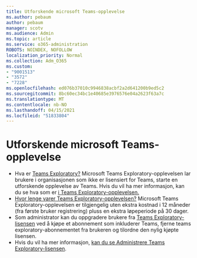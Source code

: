 ```yaml
---
title: Utforskende microsoft Teams-opplevelse
ms.author: pebaum
author: pebaum
manager: scotv
ms.audience: Admin
ms.topic: article
ms.service: o365-administration
ROBOTS: NOINDEX, NOFOLLOW
localization_priority: Normal
ms.collection: Adm_O365
ms.custom:
- "9001513"
- "3572"
- "7228"
ms.openlocfilehash: ed076b37010c9946838acbf2a2d641200b9ed5c2
ms.sourcegitcommit: 8bc60ec34bc1e40685e3976576e04a2623f63a7c
ms.translationtype: MT
ms.contentlocale: nb-NO
ms.lasthandoff: 04/15/2021
ms.locfileid: "51833804"
---
```

# <a name="microsoft-teams-exploratory-experience"></a>Utforskende microsoft Teams-opplevelse

- Hva er [Teams Exploratory?](https://docs.microsoft.com/microsoftteams/teams-exploratory) Microsoft Teams Exploratory-opplevelsen lar brukere i organisasjonen som ikke er lisensiert for Teams, starte en utforskende opplevelse av Teams. Hvis du vil ha mer informasjon, kan du se hva som er [i Teams Exploratory-opplevelsen.](https://docs.microsoft.com/microsoftteams/teams-exploratory#whats-in-the-teams-exploratory-experience)
- [Hvor lenge varer Teams Exploratory-opplevelsen?](https://docs.microsoft.com/microsoftteams/teams-exploratory#how-long-does-the-teams-exploratory-experience-last) Microsoft Teams Exploratory-opplevelsen er tilgjengelig uten ekstra kostnad i 12 måneder (fra første bruker registrering) pluss en ekstra løpeperiode på 30 dager.
- Som administrator kan du oppgradere brukere fra [Teams Exploratory-lisensen](https://docs.microsoft.com/microsoftteams/teams-exploratory#upgrade-users-from-the-teams-exploratory-license) ved å kjøpe et abonnement som inkluderer Teams, fjerne teams exploratory-abonnementet fra brukeren og tilordne den nylig kjøpte lisensen.
- Hvis du vil ha mer informasjon, [kan du se Administrere Teams Exploratory-lisensen](https://docs.microsoft.com/microsoftteams/teams-exploratory).
